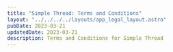 ```yaml
---
title: "Simple Thread: Terms and Conditions"
layout: "../../../../layouts/app_legal_layout.astro"
pubDate: 2023-03-21
updatedDate: 2023-03-21
description: Terms and Conditions for Simple Thread
---
```

